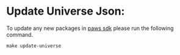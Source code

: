 # Update Universe Json:

To update any new packages in [paws sdk](https://github.com/paws-r/paws) please run the following command.
```
make update-universe
```
